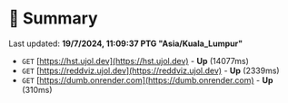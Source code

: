 # 📖 Summary
Last updated: **19/7/2024, 11:09:37 PTG "Asia/Kuala_Lumpur"**

- `GET` [https://hst.ujol.dev](https://hst.ujol.dev) - **Up** (14077ms)
- `GET` [https://reddviz.ujol.dev](https://reddviz.ujol.dev) - **Up** (2339ms)
- `GET` [https://dumb.onrender.com](https://dumb.onrender.com) - **Up** (310ms)
